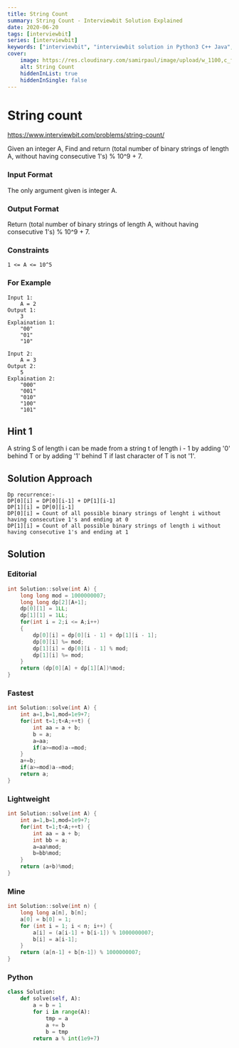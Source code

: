 ```yaml
---
title: String Count
summary: String Count - Interviewbit Solution Explained
date: 2020-06-20
tags: [interviewbit]
series: [interviewbit]
keywords: ["interviewbit", "interviewbit solution in Python3 C++ Java", "String Count Solution Explained"]
cover:
    image: https://res.cloudinary.com/samirpaul/image/upload/w_1100,c_fit,co_rgb:FFFFFF,l_text:Arial_75_bold:String Count - Solution Explained/problem-solving.webp
    alt: String Count
    hiddenInList: true
    hiddenInSingle: false
---
```


# String count

https://www.interviewbit.com/problems/string-count/

Given an integer A,
Find and return (total number of binary strings of length A, without having consecutive 1's) % 10^9 + 7.

### Input Format

The only argument given is integer A.

### Output Format

Return  (total number of binary strings of length A, without having consecutive 1's) % 10^9 + 7.

### Constraints

```
1 <= A <= 10^5
```
### For Example
```
Input 1:
    A = 2
Output 1:
    3
Explaination 1:
    "00"
    "01"
    "10"

Input 2:
    A = 3
Output 2:
    5
Explaination 2:
    "000"
    "001"
    "010"
    "100"
    "101"
```
## Hint 1

A string S of length i can be made from a string t of length i - 1 by adding '0' behind T or by adding '1' behind T if last character of T is not '1'.

## Solution Approach
```
Dp recurrence:-
DP[0][i] = DP[0][i-1] + DP[1][i-1]
DP[1][i] = DP[0][i-1]
DP[0][i] = Count of all possible binary strings of lenght i without having consecutive 1's and ending at 0
DP[1][i] = Count of all possible binary strings of length i without having consecutive 1's and ending at 1
```
## Solution
### Editorial
```cpp
int Solution::solve(int A) {
    long long mod = 1000000007;
    long long dp[2][A+1];
    dp[0][1] = 1LL;
    dp[1][1] = 1LL;
    for(int i = 2;i <= A;i++)
    {
        dp[0][i] = dp[0][i - 1] + dp[1][i - 1];
        dp[0][i] %= mod;
        dp[1][i] = dp[0][i - 1] % mod;
        dp[1][i] %= mod;
    }
    return (dp[0][A] + dp[1][A])%mod;
}
```

### Fastest
```cpp
int Solution::solve(int A) {
    int a=1,b=1,mod=1e9+7;
    for(int t=1;t<A;++t) {
        int aa = a + b;
        b = a;
        a=aa;
        if(a>=mod)a-=mod;
    }
    a+=b;
    if(a>=mod)a-=mod;
    return a;
}
```
### Lightweight
```cpp
int Solution::solve(int A) {
    int a=1,b=1,mod=1e9+7;
    for(int t=1;t<A;++t) {
        int aa = a + b;
        int bb = a;
        a=aa%mod;
        b=bb%mod;
    }
    return (a+b)%mod;
}
```

### Mine
```cpp
int Solution::solve(int n) {
    long long a[n], b[n]; 
    a[0] = b[0] = 1;
    for (int i = 1; i < n; i++) { 
        a[i] = (a[i-1] + b[i-1]) % 1000000007; 
        b[i] = a[i-1]; 
    } 
    return (a[n-1] + b[n-1]) % 1000000007;
}
```
### Python
```python
class Solution:
    def solve(self, A):
        a = b = 1
        for i in range(A):
            tmp = a
            a += b
            b = tmp
        return a % int(1e9+7)
```
